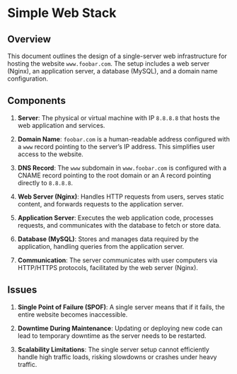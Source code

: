 # Simple Web Stack

## Overview

This document outlines the design of a single-server web infrastructure for hosting the website `www.foobar.com`. The setup includes a web server (Nginx), an application server, a database (MySQL), and a domain name configuration.

## Components

1. **Server**: The physical or virtual machine with IP `8.8.8.8` that hosts the web application and services.

2. **Domain Name**: `foobar.com` is a human-readable address configured with a `www` record pointing to the server’s IP address. This simplifies user access to the website.

3. **DNS Record**: The `www` subdomain in `www.foobar.com` is configured with a CNAME record pointing to the root domain or an A record pointing directly to `8.8.8.8`.

4. **Web Server (Nginx)**: Handles HTTP requests from users, serves static content, and forwards requests to the application server.

5. **Application Server**: Executes the web application code, processes requests, and communicates with the database to fetch or store data.

6. **Database (MySQL)**: Stores and manages data required by the application, handling queries from the application server.

7. **Communication**: The server communicates with user computers via HTTP/HTTPS protocols, facilitated by the web server (Nginx).

## Issues

1. **Single Point of Failure (SPOF)**: A single server means that if it fails, the entire website becomes inaccessible.

2. **Downtime During Maintenance**: Updating or deploying new code can lead to temporary downtime as the server needs to be restarted.

3. **Scalability Limitations**: The single server setup cannot efficiently handle high traffic loads, risking slowdowns or crashes under heavy traffic.